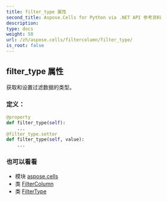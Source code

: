 ```yaml
---
title: filter_type 属性
second_title: Aspose.Cells for Python via .NET API 参考资料
description:
type: docs
weight: 50
url: /zh/aspose.cells/filtercolumn/filter_type/
is_root: false
---
```

## filter_type 属性

获取和设置过滤数据的类型。
### 定义：
```python
@property
def filter_type(self):
    ...
@filter_type.setter
def filter_type(self, value):
    ...
```

### 也可以看看
* 模块 [aspose.cells](../../)
* 类 [FilterColumn](/cells/python-net/zh/aspose.cells/filtercolumn)
* 类 [FilterType](/cells/python-net/zh/aspose.cells/filtertype)
